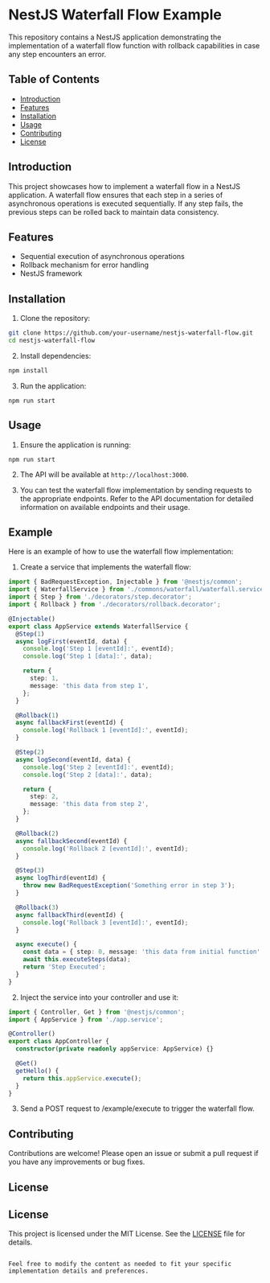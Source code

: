 # NestJS Waterfall Flow Example

This repository contains a NestJS application demonstrating the implementation of a waterfall flow function with rollback capabilities in case any step encounters an error.

## Table of Contents

- [Introduction](#introduction)
- [Features](#features)
- [Installation](#installation)
- [Usage](#usage)
- [Contributing](#contributing)
- [License](#license)

## Introduction

This project showcases how to implement a waterfall flow in a NestJS application. A waterfall flow ensures that each step in a series of asynchronous operations is executed sequentially. If any step fails, the previous steps can be rolled back to maintain data consistency.

## Features

- Sequential execution of asynchronous operations
- Rollback mechanism for error handling
- NestJS framework

## Installation

1. Clone the repository:
  ```sh
  git clone https://github.com/your-username/nestjs-waterfall-flow.git
  cd nestjs-waterfall-flow
  ```

2. Install dependencies:
  ```sh
  npm install
  ```

3. Run the application:
  ```
  npm run start
  ```

## Usage

1. Ensure the application is running:
  ```
  npm run start
  ```

2. The API will be available at `http://localhost:3000`.

3. You can test the waterfall flow implementation by sending requests to the appropriate endpoints. Refer to the API documentation for detailed information on available endpoints and their usage.

## Example

Here is an example of how to use the waterfall flow implementation:

1. Create a service that implements the waterfall flow:

```typescript
import { BadRequestException, Injectable } from '@nestjs/common';
import { WaterfallService } from './commons/waterfall/waterfall.service';
import { Step } from './decorators/step.decorator';
import { Rollback } from './decorators/rollback.decorator';

@Injectable()
export class AppService extends WaterfallService {
  @Step(1)
  async logFirst(eventId, data) {
    console.log('Step 1 [eventId]:', eventId);
    console.log('Step 1 [data]:', data);

    return {
      step: 1,
      message: 'this data from step 1',
    };
  }

  @Rollback(1)
  async fallbackFirst(eventId) {
    console.log('Rollback 1 [eventId]:', eventId);
  }

  @Step(2)
  async logSecond(eventId, data) {
    console.log('Step 2 [eventId]:', eventId);
    console.log('Step 2 [data]:', data);

    return {
      step: 2,
      message: 'this data from step 2',
    };
  }

  @Rollback(2)
  async fallbackSecond(eventId) {
    console.log('Rollback 2 [eventId]:', eventId);
  }

  @Step(3)
  async logThird(eventId) {
    throw new BadRequestException('Something error in step 3');
  }

  @Rollback(3)
  async fallbackThird(eventId) {
    console.log('Rollback 3 [eventId]:', eventId);
  }

  async execute() {
    const data = { step: 0, message: 'this data from initial function' };
    await this.executeSteps(data);
    return 'Step Executed';
  }
}

```

2. Inject the service into your controller and use it:

```typescript
import { Controller, Get } from '@nestjs/common';
import { AppService } from './app.service';

@Controller()
export class AppController {
  constructor(private readonly appService: AppService) {}

  @Get()
  getHello() {
    return this.appService.execute();
  }
}
```

3. Send a POST request to /example/execute to trigger the waterfall flow.

## Contributing

Contributions are welcome! Please open an issue or submit a pull request if you have any improvements or bug fixes.

## License

## License
This project is licensed under the MIT License. See the [LICENSE](LICENSE) file for details.
```

Feel free to modify the content as needed to fit your specific implementation details and preferences.
